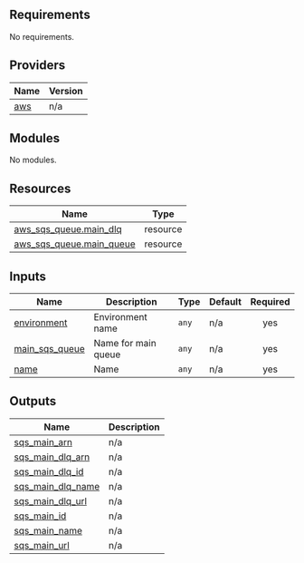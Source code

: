 <!-- BEGIN_TF_DOCS -->
## Requirements

No requirements.

## Providers

| Name | Version |
|------|---------|
| <a name="provider_aws"></a> [aws](#provider\_aws) | n/a |

## Modules

No modules.

## Resources

| Name | Type |
|------|------|
| [aws_sqs_queue.main_dlq](https://registry.terraform.io/providers/hashicorp/aws/latest/docs/resources/sqs_queue) | resource |
| [aws_sqs_queue.main_queue](https://registry.terraform.io/providers/hashicorp/aws/latest/docs/resources/sqs_queue) | resource |

## Inputs

| Name | Description | Type | Default | Required |
|------|-------------|------|---------|:--------:|
| <a name="input_environment"></a> [environment](#input\_environment) | Environment name | `any` | n/a | yes |
| <a name="input_main_sqs_queue"></a> [main\_sqs\_queue](#input\_main\_sqs\_queue) | Name for main queue | `any` | n/a | yes |
| <a name="input_name"></a> [name](#input\_name) | Name | `any` | n/a | yes |

## Outputs

| Name | Description |
|------|-------------|
| <a name="output_sqs_main_arn"></a> [sqs\_main\_arn](#output\_sqs\_main\_arn) | n/a |
| <a name="output_sqs_main_dlq_arn"></a> [sqs\_main\_dlq\_arn](#output\_sqs\_main\_dlq\_arn) | n/a |
| <a name="output_sqs_main_dlq_id"></a> [sqs\_main\_dlq\_id](#output\_sqs\_main\_dlq\_id) | n/a |
| <a name="output_sqs_main_dlq_name"></a> [sqs\_main\_dlq\_name](#output\_sqs\_main\_dlq\_name) | n/a |
| <a name="output_sqs_main_dlq_url"></a> [sqs\_main\_dlq\_url](#output\_sqs\_main\_dlq\_url) | n/a |
| <a name="output_sqs_main_id"></a> [sqs\_main\_id](#output\_sqs\_main\_id) | n/a |
| <a name="output_sqs_main_name"></a> [sqs\_main\_name](#output\_sqs\_main\_name) | n/a |
| <a name="output_sqs_main_url"></a> [sqs\_main\_url](#output\_sqs\_main\_url) | n/a |
<!-- END_TF_DOCS -->